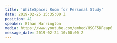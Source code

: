 ```yaml
---
title: 'WhiteSpace: Room for Personal Study'
date: 2019-02-25 15:35:00 Z
position: 41
speaker: Ethan Harrington
media: https://www.youtube.com/embed/HSGF5DFeap0
message_date: 2019-02-24 10:00:00 Z
---
```


